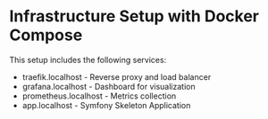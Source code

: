 # Infrastructure Setup with Docker Compose

This setup includes the following services:
- traefik.localhost - Reverse proxy and load balancer
- grafana.localhost - Dashboard for visualization
- prometheus.localhost - Metrics collection
- app.localhost - Symfony Skeleton Application
